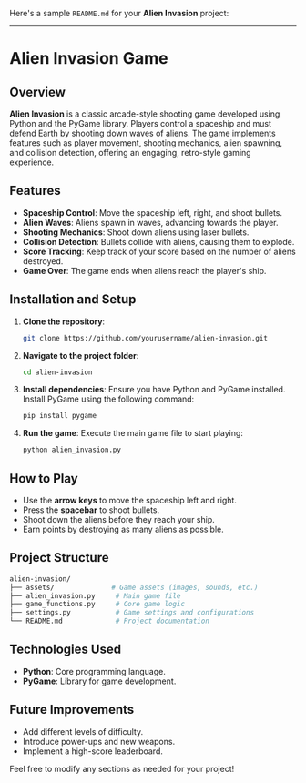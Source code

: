 Here's a sample `README.md` for your **Alien Invasion** project:

---

# Alien Invasion Game

## Overview
**Alien Invasion** is a classic arcade-style shooting game developed using Python and the PyGame library. Players control a spaceship and must defend Earth by shooting down waves of aliens. The game implements features such as player movement, shooting mechanics, alien spawning, and collision detection, offering an engaging, retro-style gaming experience.

## Features
- **Spaceship Control**: Move the spaceship left, right, and shoot bullets.
- **Alien Waves**: Aliens spawn in waves, advancing towards the player.
- **Shooting Mechanics**: Shoot down aliens using laser bullets.
- **Collision Detection**: Bullets collide with aliens, causing them to explode.
- **Score Tracking**: Keep track of your score based on the number of aliens destroyed.
- **Game Over**: The game ends when aliens reach the player's ship.

## Installation and Setup
1. **Clone the repository**:
   ```bash
   git clone https://github.com/yourusername/alien-invasion.git
   ```

2. **Navigate to the project folder**:
   ```bash
   cd alien-invasion
   ```

3. **Install dependencies**:
   Ensure you have Python and PyGame installed. Install PyGame using the following command:
   ```bash
   pip install pygame
   ```

4. **Run the game**:
   Execute the main game file to start playing:
   ```bash
   python alien_invasion.py
   ```

## How to Play
- Use the **arrow keys** to move the spaceship left and right.
- Press the **spacebar** to shoot bullets.
- Shoot down the aliens before they reach your ship.
- Earn points by destroying as many aliens as possible.

## Project Structure
```bash
alien-invasion/
├── assets/              # Game assets (images, sounds, etc.)
├── alien_invasion.py     # Main game file
├── game_functions.py     # Core game logic
├── settings.py           # Game settings and configurations
└── README.md             # Project documentation
```

## Technologies Used
- **Python**: Core programming language.
- **PyGame**: Library for game development.

## Future Improvements
- Add different levels of difficulty.
- Introduce power-ups and new weapons.
- Implement a high-score leaderboard.

Feel free to modify any sections as needed for your project!
